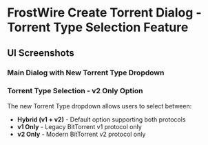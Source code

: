 # FrostWire Create Torrent Dialog - Torrent Type Selection Feature

## UI Screenshots

### Main Dialog with New Torrent Type Dropdown

### Torrent Type Selection - v2 Only Option

The new Torrent Type dropdown allows users to select between:
- **Hybrid (v1 + v2)** - Default option supporting both protocols
- **v1 Only** - Legacy BitTorrent v1 protocol only  
- **v2 Only** - Modern BitTorrent v2 protocol only

